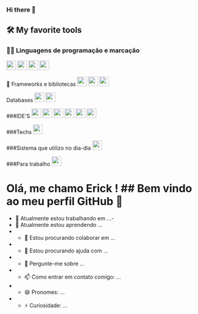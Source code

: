 ### Hi there 👋

<!--
**ErickAlmeida702/ErickAlmeida702** is a ✨ _special_ ✨ repository because its `README.md` (this file) appears on your GitHub profile.

Here are some ideas to get you started:

- 🔭 I’m currently working on ...
- 🌱 I’m currently learning ...
- 👯 I’m looking to collaborate on ...
- 🤔 I’m looking for help with ...
- 💬 Ask me about ...
- 📫 How to reach me: ...
- 😄 Pronouns: ...
- ⚡ Fun fact: ...
-->
## 🛠️ My favorite tools

### 👨‍💻 Linguagens de programação e marcação
 <img src="https://img.shields.io/badge/Java-ED8B00?style=for-the-badge&logo=java&logoColor=white" width="25" height="25"/>
<img src="https://img.shields.io/badge/JavaScript-F7DF1E?style=for-the-badge&logo=javascript&logoColor=black" width="25" height="25"/>
<img src="https://img.shields.io/badge/HTML5-E34F26?style=for-the-badge&logo=html5&logoColor=white" width="25" height="25"/>
<img src="https://cdn.jsdelivr.net/gh/devicons/devicon/icons/vuejs/vuejs-original-wordmark.svg" width="25" height="25"/>

🧰 Frameworks e bibliotecas
<img src="https://img.shields.io/badge/Spring-6DB33F?style=for-the-badge&logo=spring&logoColor=white" width="25" height="25"/>
<img src="https://img.shields.io/badge/Vue.js-35495E?style=for-the-badge&logo=vue.js&logoColor=4FC08D" width="25" height="25"/>
<img src="https://img.shields.io/badge/Hibernate-59666C?style=for-the-badge&logo=Hibernate&logoColor=white" width="25" height="25"/>

Databases 
<img src="https://img.shields.io/badge/Oracle-F80000?style=for-the-badge&logo=Oracle&logoColor=white" width="25" height="25"/>
<img src="https://img.shields.io/badge/PostgreSQL-316192?style=for-the-badge&logo=postgresql&logoColor=white" width="25" height="25"/>


###IDE'S
<img src="https://img.shields.io/badge/Eclipse-2C2255?style=for-the-badge&logo=eclipse&logoColor=white" width="25" height="25"/>
<img src="https://img.shields.io/badge/IntelliJ_IDEA-000000.svg?style=for-the-badge&logo=intellij-idea&logoColor=white" width="25" height="25"/>
<img src="https://img.shields.io/badge/NeoVim-%2357A143.svg?&style=for-the-badge&logo=neovim&logoColor=white" width="25" height="25"/>
<img src="https://img.shields.io/badge/Notepad++-90E59A.svg?style=for-the-badge&logo=notepad%2B%2B&logoColor=black" width="25" height="25"/>
<img src="https://img.shields.io/badge/sublime_text-%23575757.svg?&style=for-the-badge&logo=sublime-text&logoColor=important" width="25" height="25"/>
<img src="https://img.shields.io/badge/VIM-%2311AB00.svg?&style=for-the-badge&logo=vim&logoColor=white" width="25" height="25"/>

###Techs
<img src="https://img.shields.io/badge/GIT-E44C30?style=for-the-badge&logo=git&logoColor=white" width="25" height="25"/>


###Sistema que utilizo no dia-dia
<img src="https://img.shields.io/badge/Debian-A81D33?style=for-the-badge&logo=debian&logoColor=white" width="25" height="25"/>

###Para trabalho
<img src="https://img.shields.io/badge/Ubuntu-E95420?style=for-the-badge&logo=ubuntu&logoColor=white" width="25" height="25"/>

# Olá, me chamo Erick ! ## Bem vindo ao meu perfil GitHub 👋
- 🔭 Atualmente estou trabalhando em ...- 
- 🌱 Atualmente estou aprendendo ...
- - 👯 Estou procurando colaborar em ...
- - 🤔 Estou procurando ajuda com ...
- - 💬 Pergunte-me sobre ...
- - 📫 Como entrar em contato comigo: ...
- - 😄 Pronomes: ...
- - ⚡ Curiosidade: ...
